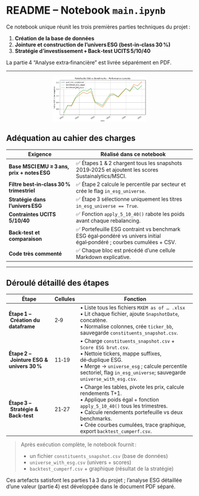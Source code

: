 # README – Notebook **`main.ipynb`**

Ce notebook unique réunit les trois premières parties techniques du projet :
1. **Création de la base de données**  
2. **Jointure et construction de l’univers ESG (best‑in‑class 30 %)**  
3. **Stratégie d’investissement + Back‑test UCITS 5/10/40**  

La partie 4 “Analyse extra‑financière” est livrée séparément en PDF.

---
<p align="center">
  <img src="Screen.png" alt="Backtest Result" width="50%">
</p>

## Adéquation au cahier des charges

| Exigence | Réalisé dans ce notebook |
|----------|-------------------------|
| **Base MSCI EMU ≥ 3 ans, prix + notes ESG** | ✅ Étapes 1 & 2 chargent tous les snapshots 2019‑2025 et ajoutent les scores Sustainalytics/MSCI. |
| **Filtre best‑in‑class 30 % trimestriel** | ✅ Étape 2 calcule le percentile par secteur et crée le flag `in_esg_universe`. |
| **Stratégie dans l’univers ESG** | ✅ Étape 3 sélectionne uniquement les titres `in_esg_universe == True`. |
| **Contraintes UCITS 5/10/40** | ✅ Fonction `apply_5_10_40()` rabote les poids avant chaque rebalancing. |
| **Back‑test et comparaison** | ✅ Portefeuille ESG contraint vs benchmark ESG égal‑pondéré vs univers initial égal‑pondéré ; courbes cumulées + CSV. |
| **Code très commenté** | ✅ Chaque bloc est précédé d’une cellule Markdown explicative. |

---

## Déroulé détaillé des étapes

| Étape | Cellules | Fonction |
|-------|----------|----------|
| **Étape 1 – Création du dataframe** | 2‑9 | • Liste tous les fichiers `MXEM as of … .xlsx`<br>• Lit chaque fichier, ajoute `SnapshotDate`, concatène.<br>• Normalise colonnes, crée `ticker_bb`, sauvegarde `constituents_snapshot.csv`. |
| **Étape 2 – Jointure ESG & univers 30 %** | 11‑19 | • Charge `constituents_snapshot.csv` + `Score ESG brut.csv`.<br>• Nettoie tickers, mappe suffixes, dé‑duplique ESG.<br>• Merge → `universe_esg` ; calcule percentile sectoriel, flag `in_esg_universe`; sauvegarde `universe_with_esg.csv`. |
| **Étape 3 – Stratégie & Back‑test** | 21‑27 | • Charge les tables, pivote les prix, calcule rendements T+1.<br>• Applique poids égal + fonction `apply_5_10_40()` tous les trimestres.<br>• Calcule rendements portefeuille vs deux benchmarks.<br>• Crée courbes cumulées, trace graphique, export `backtest_cumperf.csv`. |

> Après exécution complète, le notebook fournit :  
> * un fichier `constituents_snapshot.csv` (base de données)  
> * `universe_with_esg.csv` (univers + scores)  
> * `backtest_cumperf.csv` + graphique (résultat de la stratégie)  

Ces artefacts satisfont les parties 1 à 3 du projet ; l’analyse ESG détaillée d’une valeur (partie 4) est développée dans le document PDF séparé.
